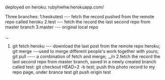 deployed on heroku:
rubyhwhw.herokuapp.com/


Three branches:
1.heokutest --- fetch the record pushed from the remote repo called heroku
2.test --- fetch the record the last second repo from master branch 
3.master --- original local repo


._
1. git fetch heroku --- download the last post from the remote repo heroku;
   git merge ---used to merge different people's work together with yours; 
   git pull ---- a combination of fetch and merge;
._/n
2.fetch the record the last second repo from master branch, saved in a newly created branch called test:
git checkout HEAD~2 -b test;
push this photo record to my repo page, under brance test
git push origin test 
